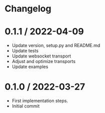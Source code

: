 # Changelog

0.1.1 / 2022-04-09
==================

  * Update version, setup.py and README.md
  * Update tests
  * Update websocket transport
  * Adjust and optimize transports
  * Update examples

0.1.0 / 2022-03-27
==================

  * First implementation steps.
  * Initial commit
